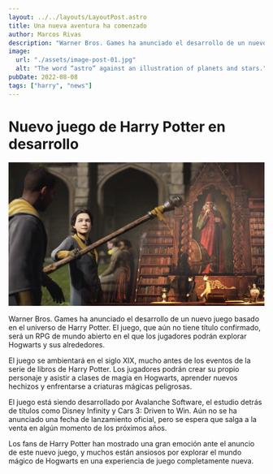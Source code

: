 ```yaml
---
layout: ../../layouts/LayoutPost.astro
title: Una nueva aventura ha comenzado
author: Marcos Rivas
description: "Warner Bros. Games ha anunciado el desarrollo de un nuevo juego basado en el universo de Harry Potter. El juego, que aún no tiene título confirmado, será un RPG de mundo abierto en el que los jugadores podrán explorar Hogwarts y sus alrededores."
image:
  url: "./assets/image-post-01.jpg"
  alt: "The word “astro” against an illustration of planets and stars."
pubDate: 2022-08-08
tags: ["harry", "news"]
---
```


# Nuevo juego de Harry Potter en desarrollo

![Alt text](/public/assets/image-post-01.jpg "a title")

Warner Bros. Games ha anunciado el desarrollo de un nuevo juego basado en el universo de Harry Potter. El juego, que aún no tiene título confirmado, será un RPG de mundo abierto en el que los jugadores podrán explorar Hogwarts y sus alrededores.

El juego se ambientará en el siglo XIX, mucho antes de los eventos de la serie de libros de Harry Potter. Los jugadores podrán crear su propio personaje y asistir a clases de magia en Hogwarts, aprender nuevos hechizos y enfrentarse a criaturas mágicas peligrosas.

El juego está siendo desarrollado por Avalanche Software, el estudio detrás de títulos como Disney Infinity y Cars 3: Driven to Win. Aún no se ha anunciado una fecha de lanzamiento oficial, pero se espera que salga a la venta en algún momento de los próximos años.

Los fans de Harry Potter han mostrado una gran emoción ante el anuncio de este nuevo juego, y muchos están ansiosos por explorar el mundo mágico de Hogwarts en una experiencia de juego completamente nueva.
